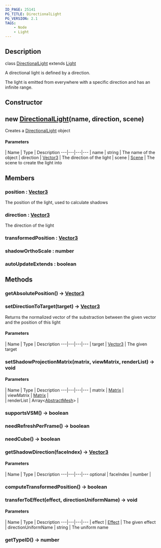 ```yaml
---
ID_PAGE: 25141
PG_TITLE: DirectionalLight
PG_VERSION: 2.1
TAGS:
    - Node
    - Light
---
```

## Description

class [DirectionalLight](/classes/2.4/DirectionalLight) extends [Light](/classes/2.4/Light)

A directional light is defined by a direction.

The light is emitted from everywhere with a specific direction and has an infinite range.

## Constructor

## new [DirectionalLight](/classes/2.4/DirectionalLight)(name, direction, scene)

Creates a [DirectionalLight](/classes/2.4/DirectionalLight) object

#### Parameters
 | Name | Type | Description
---|---|---|---
 | name | string |    The name of the object
 | direction | [Vector3](/classes/2.4/Vector3) |    The direction of the light
 | scene | [Scene](/classes/2.4/Scene) |    The scene to create the light into
## Members

### position : [Vector3](/classes/2.4/Vector3)

The position of the light, used to calculate shadows

### direction : [Vector3](/classes/2.4/Vector3)

The direction of the light

### transformedPosition : [Vector3](/classes/2.4/Vector3)



### shadowOrthoScale : number



### autoUpdateExtends : boolean



## Methods

### getAbsolutePosition() &rarr; [Vector3](/classes/2.4/Vector3)


### setDirectionToTarget(target) &rarr; [Vector3](/classes/2.4/Vector3)

Returns the normalized vector of the substraction between the given vector and the position of this light

#### Parameters
 | Name | Type | Description
---|---|---|---
 | target | [Vector3](/classes/2.4/Vector3) |    The given target

### setShadowProjectionMatrix(matrix, viewMatrix, renderList) &rarr; void



#### Parameters
 | Name | Type | Description
---|---|---|---
 | matrix | [Matrix](/classes/2.4/Matrix) |    
 | viewMatrix | [Matrix](/classes/2.4/Matrix) |    
 | renderList | Array&lt;[AbstractMesh](/classes/2.4/AbstractMesh)&gt; |    
### supportsVSM() &rarr; boolean


### needRefreshPerFrame() &rarr; boolean


### needCube() &rarr; boolean


### getShadowDirection(faceIndex) &rarr; [Vector3](/classes/2.4/Vector3)



#### Parameters
 | Name | Type | Description
---|---|---|---
optional | faceIndex | number |  

### computeTransformedPosition() &rarr; boolean


### transferToEffect(effect, directionUniformName) &rarr; void



#### Parameters
 | Name | Type | Description
---|---|---|---
 | effect | [Effect](/classes/2.4/Effect) |    The given effect
 | directionUniformName | string |    The uniform name
### getTypeID() &rarr; number


